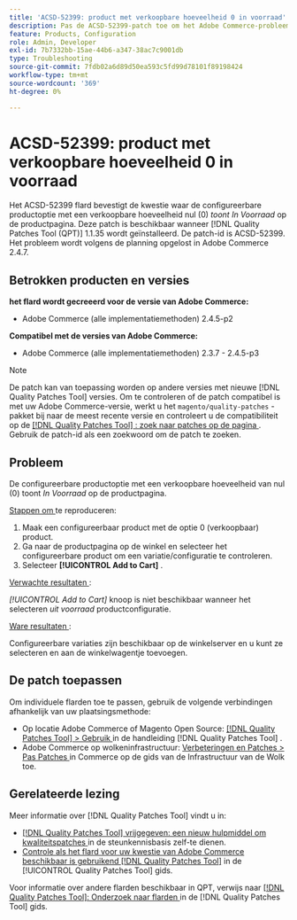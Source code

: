 ```yaml
---
title: 'ACSD-52399: product met verkoopbare hoeveelheid 0 in voorraad'
description: Pas de ACSD-52399-patch toe om het Adobe Commerce-probleem op te lossen, waarbij de configureerbare productoptie met een verkoopbare hoeveelheid van 0 *In Stock* op de productpagina wordt weergegeven.
feature: Products, Configuration
role: Admin, Developer
exl-id: 7b7332bb-15ae-44b6-a347-38ac7c9001db
type: Troubleshooting
source-git-commit: 7fdb02a6d89d50ea593c5fd99d78101f89198424
workflow-type: tm+mt
source-wordcount: '369'
ht-degree: 0%

---
```


# ACSD-52399: product met verkoopbare hoeveelheid 0 in voorraad

Het ACSD-52399 flard bevestigt de kwestie waar de configureerbare productoptie met een verkoopbare hoeveelheid nul (0) *toont In Voorraad* op de productpagina. Deze patch is beschikbaar wanneer [!DNL Quality Patches Tool (QPT)] 1.1.35 wordt geïnstalleerd. De patch-id is ACSD-52399. Het probleem wordt volgens de planning opgelost in Adobe Commerce 2.4.7.

## Betrokken producten en versies

**het flard wordt gecreeerd voor de versie van Adobe Commerce:**

* Adobe Commerce (alle implementatiemethoden) 2.4.5-p2

**Compatibel met de versies van Adobe Commerce:**

* Adobe Commerce (alle implementatiemethoden) 2.3.7 - 2.4.5-p3

>[!NOTE]
>
>De patch kan van toepassing worden op andere versies met nieuwe [!DNL Quality Patches Tool] versies. Om te controleren of de patch compatibel is met uw Adobe Commerce-versie, werkt u het `magento/quality-patches` -pakket bij naar de meest recente versie en controleert u de compatibiliteit op de [[!DNL Quality Patches Tool] : zoek naar patches op de pagina ](https://experienceleague.adobe.com/tools/commerce-quality-patches/index.html) . Gebruik de patch-id als een zoekwoord om de patch te zoeken.

## Probleem

De configureerbare productoptie met een verkoopbare hoeveelheid van nul (0) toont *In Voorraad* op de productpagina.

<u> Stappen om </u> te reproduceren:

1. Maak een configureerbaar product met de optie 0 (verkoopbaar) product.
1. Ga naar de productpagina op de winkel en selecteer het configureerbare product om een variatie/configuratie te controleren.
1. Selecteer **[!UICONTROL Add to Cart]** .

<u> Verwachte resultaten </u>:

*[!UICONTROL Add to Cart]* knoop is niet beschikbaar wanneer het selecteren *uit voorraad* productconfiguratie.

<u> Ware resultaten </u>:

Configureerbare variaties zijn beschikbaar op de winkelserver en u kunt ze selecteren en aan de winkelwagentje toevoegen.

## De patch toepassen

Om individuele flarden toe te passen, gebruik de volgende verbindingen afhankelijk van uw plaatsingsmethode:

* Op locatie Adobe Commerce of Magento Open Source: [[!DNL Quality Patches Tool] > Gebruik ](/help/tools/quality-patches-tool/usage.md) in de handleiding [!DNL Quality Patches Tool] .
* Adobe Commerce op wolkeninfrastructuur: [ Verbeteringen en Patches > Pas Patches ](https://experienceleague.adobe.com/docs/commerce-cloud-service/user-guide/develop/upgrade/apply-patches.html) in Commerce op de gids van de Infrastructuur van de Wolk toe.

## Gerelateerde lezing

Meer informatie over [!DNL Quality Patches Tool] vindt u in:

* [[!DNL Quality Patches Tool]  vrijgegeven: een nieuw hulpmiddel om kwaliteitspatches ](https://experienceleague.adobe.com/en/docs/commerce-operations/tools/quality-patches-tool/quality-patches-tool-to-self-serve-quality-patches) in de steunkennisbasis zelf-te dienen.
* [ Controle als het flard voor uw kwestie van Adobe Commerce beschikbaar is gebruikend  [!DNL Quality Patches Tool]](/help/tools/quality-patches-tool/patches-available-in-qpt/check-patch-for-magento-issue-with-magento-quality-patches.md) in de [!UICONTROL Quality Patches Tool] gids.


Voor informatie over andere flarden beschikbaar in QPT, verwijs naar [[!DNL Quality Patches Tool]: Onderzoek naar flarden ](https://experienceleague.adobe.com/tools/commerce-quality-patches/index.html) in de [!DNL Quality Patches Tool] gids.
